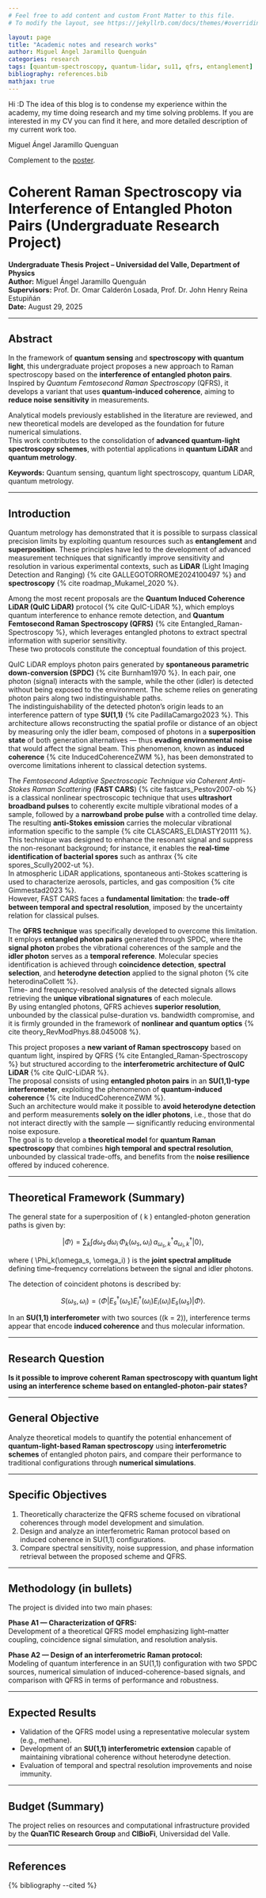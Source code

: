 ```yaml
---
# Feel free to add content and custom Front Matter to this file.
# To modify the layout, see https://jekyllrb.com/docs/themes/#overriding-theme-defaults

layout: page
title: "Academic notes and research works"
author: Miguel Ángel Jaramillo Quenguán
categories: research
tags: [quantum-spectroscopy, quantum-lidar, su11, qfrs, entanglement]
bibliography: references.bib
mathjax: true
---
```


Hi :D The idea of this blog is to condense my experience within the academy, my time doing research and my time solving problems. If you are interested in my CV you can find it here, and more detailed description of my current work too.

Miguel Ángel Jaramillo Quenguan

Complement to the [poster](/MiguelJaramillo/poster.pdf).

# Coherent Raman Spectroscopy via Interference of Entangled Photon Pairs (Undergraduate Research Project)

**Undergraduate Thesis Project – Universidad del Valle, Department of Physics**  
**Author:** Miguel Ángel Jaramillo Quenguán  
**Supervisors:** Prof. Dr. Omar Calderón Losada, Prof. Dr. John Henry Reina Estupiñán  
**Date:** August 29, 2025  

---

## Abstract

In the framework of **quantum sensing** and **spectroscopy with quantum light**, this undergraduate project proposes a new approach to Raman spectroscopy based on the **interference of entangled photon pairs**.  
Inspired by *Quantum Femtosecond Raman Spectroscopy* (QFRS), it develops a variant that uses **quantum-induced coherence**, aiming to **reduce noise sensitivity** in measurements.  

Analytical models previously established in the literature are reviewed, and new theoretical models are developed as the foundation for future numerical simulations.  
This work contributes to the consolidation of **advanced quantum-light spectroscopy schemes**, with potential applications in **quantum LiDAR** and **quantum metrology**.  

**Keywords:** Quantum sensing, quantum light spectroscopy, quantum LiDAR, quantum metrology.

---

## Introduction

Quantum metrology has demonstrated that it is possible to surpass classical precision limits by exploiting quantum resources such as **entanglement** and **superposition**. These principles have led to the development of advanced measurement techniques that significantly improve sensitivity and resolution in various experimental contexts, such as **LiDAR** (Light Imaging Detection and Ranging) {% cite GALLEGOTORROME2024100497 %} and **spectroscopy** {% cite roadmap_Mukamel_2020 %}.  

Among the most recent proposals are the **Quantum Induced Coherence LiDAR (QuIC LiDAR)** protocol {% cite QuIC-LiDAR %}, which employs quantum interference to enhance remote detection, and **Quantum Femtosecond Raman Spectroscopy (QFRS)** {% cite Entangled_Raman-Spectroscopy %}, which leverages entangled photons to extract spectral information with superior sensitivity.  
These two protocols constitute the conceptual foundation of this project.

QuIC LiDAR employs photon pairs generated by **spontaneous parametric down-conversion (SPDC)** {% cite Burnham1970 %}. In each pair, one photon (signal) interacts with the sample, while the other (idler) is detected without being exposed to the environment. The scheme relies on generating photon pairs along two indistinguishable paths.  
The indistinguishability of the detected photon’s origin leads to an interference pattern of type **SU(1,1)** {% cite PadillaCamargo2023 %}. This architecture allows reconstructing the spatial profile or distance of an object by measuring only the idler beam, composed of photons in a **superposition state** of both generation alternatives — thus **evading environmental noise** that would affect the signal beam. This phenomenon, known as **induced coherence** {% cite InducedCoherenceZWM %}, has been demonstrated to overcome limitations inherent to classical detection systems.

The *Femtosecond Adaptive Spectroscopic Technique via Coherent Anti-Stokes Raman Scattering* (**FAST CARS**) {% cite fastcars_Pestov2007-ob %} is a classical nonlinear spectroscopic technique that uses **ultrashort broadband pulses** to coherently excite multiple vibrational modes of a sample, followed by a **narrowband probe pulse** with a controlled time delay. The resulting **anti-Stokes emission** carries the molecular vibrational information specific to the sample {% cite CLASCARS_ELDIASTY20111 %}. This technique was designed to enhance the resonant signal and suppress the non-resonant background; for instance, it enables the **real-time identification of bacterial spores** such as anthrax {% cite spores_Scully2002-ut %}.  
In atmospheric LiDAR applications, spontaneous anti-Stokes scattering is used to characterize aerosols, particles, and gas composition {% cite Gimmestad2023 %}.  
However, FAST CARS faces a **fundamental limitation**: the **trade-off between temporal and spectral resolution**, imposed by the uncertainty relation for classical pulses.

The **QFRS technique** was specifically developed to overcome this limitation. It employs **entangled photon pairs** generated through SPDC, where the **signal photon** probes the vibrational coherences of the sample and the **idler photon** serves as a **temporal reference**. Molecular species identification is achieved through **coincidence detection**, **spectral selection**, and **heterodyne detection** applied to the signal photon {% cite heterodinaCollett %}.  
Time- and frequency-resolved analysis of the detected signals allows retrieving the **unique vibrational signatures** of each molecule.  
By using entangled photons, QFRS achieves **superior resolution**, unbounded by the classical pulse-duration vs. bandwidth compromise, and it is firmly grounded in the framework of **nonlinear and quantum optics** {% cite theory_RevModPhys.88.045008 %}.

This project proposes a **new variant of Raman spectroscopy** based on quantum light, inspired by QFRS {% cite Entangled_Raman-Spectroscopy %} but structured according to the **interferometric architecture of QuIC LiDAR** {% cite QuIC-LiDAR %}.  
The proposal consists of using **entangled photon pairs** in an **SU(1,1)-type interferometer**, exploiting the phenomenon of **quantum-induced coherence** {% cite InducedCoherenceZWM %}.  
Such an architecture would make it possible to **avoid heterodyne detection** and perform measurements **solely on the idler photons**, i.e., those that do not interact directly with the sample — significantly reducing environmental noise exposure.  
The goal is to develop a **theoretical model** for **quantum Raman spectroscopy** that combines **high temporal and spectral resolution**, unbounded by classical trade-offs, and benefits from the **noise resilience** offered by induced coherence.

---

## Theoretical Framework (Summary)

The general state for a superposition of \( k \) entangled-photon generation paths is given by:

$$|\Phi\rangle = \sum_k \int d\omega_s \, d\omega_i \, \Phi_k(\omega_s, \omega_i) \, a^\dagger_{\omega_s,k} a^\dagger_{\omega_i,k} |0\rangle, $$

where \( \Phi_k(\omega_s, \omega_i) \) is the **joint spectral amplitude** defining time–frequency correlations between the signal and idler photons.  

The detection of coincident photons is described by:

$$ S(\omega_s, \omega_i) = \langle \Phi | E_s^\dagger(\omega_s) E_i^\dagger(\omega_i) E_i(\omega_i) E_s(\omega_s) | \Phi \rangle. $$

In an **SU(1,1) interferometer** with two sources (\(k = 2\)), interference terms appear that encode **induced coherence** and thus molecular information.  

---

## Research Question

**Is it possible to improve coherent Raman spectroscopy with quantum light using an interference scheme based on entangled-photon-pair states?**

---

## General Objective

Analyze theoretical models to quantify the potential enhancement of **quantum-light-based Raman spectroscopy** using **interferometric schemes** of entangled photon pairs, and compare their performance to traditional configurations through **numerical simulations**.

---

## Specific Objectives

1. Theoretically characterize the QFRS scheme focused on vibrational coherences through model development and simulation.  
2. Design and analyze an interferometric Raman protocol based on induced coherence in SU(1,1) configurations.  
3. Compare spectral sensitivity, noise suppression, and phase information retrieval between the proposed scheme and QFRS.

---

## Methodology (in bullets)

The project is divided into two main phases:  

**Phase A1 — Characterization of QFRS:**  
Development of a theoretical QFRS model emphasizing light–matter coupling, coincidence signal simulation, and resolution analysis.  

**Phase A2 — Design of an interferometric Raman protocol:**  
Modeling of quantum interference in an SU(1,1) configuration with two SPDC sources, numerical simulation of induced-coherence-based signals, and comparison with QFRS in terms of performance and robustness.  

---

## Expected Results

- Validation of the QFRS model using a representative molecular system (e.g., methane).  
- Development of an **SU(1,1) interferometric extension** capable of maintaining vibrational coherence without heterodyne detection.  
- Evaluation of temporal and spectral resolution improvements and noise immunity.  

---

## Budget (Summary)

The project relies on resources and computational infrastructure provided by the **QuanTIC Research Group** and **CIBioFi**, Universidad del Valle.  


---

## References

{% bibliography --cited %}
<script src="https://polyfill.io/v3/polyfill.min.js?features=es6"></script>
<script id="MathJax-script" async src="https://cdn.jsdelivr.net/npm/mathjax@3/es5/tex-mml-chtml.js"></script>
